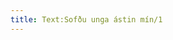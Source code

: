 ```yaml
---
title: Text:Sofðu unga ástin mín/1
---
```


<div data-translate="true" data-audio-file="Sofðu_unga.mp3">
<Audio src="Sofðu_unga.mp3"/>
{{poem|
{{verse|
{{line|Sofðu, unga ástin mín,}}
{{line|úti regnið grætur.}}
{{line|Mamma geymir gullin þín,}}
{{line|gamla leggi og völuskrín.}}
{{line|Við skulum ekki vaka um dimmar nætur.}}
}}
}}
</div>

